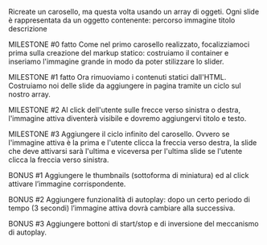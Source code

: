 Ricreate un carosello, ma questa volta usando un array di oggeti.
Ogni slide è rappresentata da un oggetto contenente:
percorso immagine
titolo
descrizione

MILESTONE #0 fatto
Come nel primo carosello realizzato, focalizziamoci prima sulla creazione del markup statico: costruiamo il container e inseriamo l'immagine grande in modo da poter stilizzare lo slider.

MILESTONE #1 fatto
Ora rimuoviamo i contenuti statici dall'HTML.
Costruiamo noi delle slide da aggiungere in pagina tramite un ciclo sul nostro array.

MILESTONE #2
Al click dell'utente sulle frecce verso sinistra o destra, l'immagine attiva diventerà visibile e dovremo aggiungervi titolo e testo.

MILESTONE #3
Aggiungere il ciclo infinito del carosello. Ovvero se l'immagine attiva è la prima e l'utente clicca la freccia verso destra, la slide che deve attivarsi sarà l'ultima e viceversa per l'ultima slide se l'utente clicca la freccia verso sinistra.

BONUS #1
Aggiungere le thumbnails (sottoforma di miniatura) ed al click attivare l’immagine corrispondente.

BONUS #2
Aggiungere funzionalità di autoplay: dopo un certo periodo di tempo (3 secondi) l’immagine attiva dovrà cambiare alla successiva.

BONUS #3
Aggiungere bottoni di start/stop e di inversione del meccanismo di autoplay.